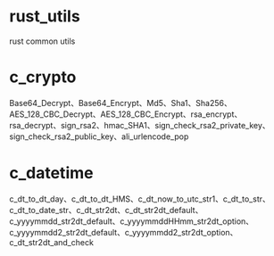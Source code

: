 # rust_utils
rust common utils

# c_crypto
Base64_Decrypt、Base64_Encrypt、Md5、Sha1、Sha256、AES_128_CBC_Decrypt、AES_128_CBC_Encrypt、rsa_encrypt、rsa_decrypt、sign_rsa2、hmac_SHA1、sign_check_rsa2_private_key、sign_check_rsa2_public_key、ali_urlencode_pop

# c_datetime
c_dt_to_dt_day、c_dt_to_dt_HMS、c_dt_now_to_utc_str1、c_dt_to_str、c_dt_to_date_str、c_dt_str2dt、c_dt_str2dt_default、c_yyyymmdd_str2dt_default、c_yyyymmddHHmm_str2dt_option、c_yyyymmdd2_str2dt_default、c_yyyymmdd2_str2dt_option、c_dt_str2dt_and_check
